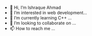 - 👋 Hi, I’m Ishraque Ahmad
- 👀 I’m interested in web development...
- 🌱 I’m currently learning C++ ...
- 💞️ I’m looking to collaborate on ...
- 📫 How to reach me ...

<!---
ishraque8242/ishraque8242 is a ✨ special ✨ repository because its `README.md` (this file) appears on your GitHub profile.
You can click the Preview link to take a look at your changes.
--->
